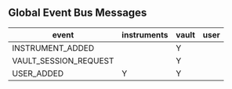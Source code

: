 ## Global Event Bus Messages


|         event          |  instruments  |  vault  |  user  |
|------------------------|---------------|---------|--------|
|  INSTRUMENT_ADDED      |               |    Y    |        |
|  VAULT_SESSION_REQUEST |               |    Y    |        |
|  USER_ADDED            |        Y      |    Y    |        |


